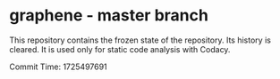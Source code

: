 # graphene - master branch

This repository contains the frozen state of the repository.
Its history is cleared. It is used only for static code
analysis with Codacy.

Commit Time: 1725497691